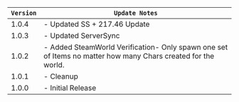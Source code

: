 | `Version` | `Update Notes`    |
|-----------|-------------------|
| 1.0.4     | - Updated SS  + 217.46 Update |
| 1.0.3     | - Updated ServerSync |
| 1.0.2     | - Added SteamWorld Verification- Only spawn one set of Items no matter how many Chars created for the world.  |
| 1.0.1     | - Cleanup |
| 1.0.0     | - Initial Release |
